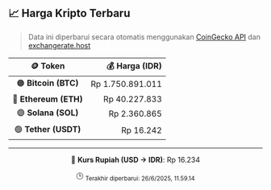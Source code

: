 

<!-- HARGA_KRIPTO -->
## 📈 Harga Kripto Terbaru

> Data ini diperbarui secara otomatis menggunakan [CoinGecko API](https://www.coingecko.com/) dan [exchangerate.host](https://exchangerate.host/)

<div align="center">

| 🪙 Token | 💰 Harga (IDR) |
|:------:|---------------:|
| 🟠 **Bitcoin (BTC)**   | Rp 1.750.891.011 |
| 🔵 **Ethereum (ETH)**  | Rp 40.227.833 |
| 🟣 **Solana (SOL)**    | Rp 2.360.865 |
| 🟢 **Tether (USDT)**   | Rp 16.242 |

---

💱 **Kurs Rupiah (USD → IDR)**: Rp 16.234

🕒 <sub>Terakhir diperbarui: 26/6/2025, 11.59.14</sub>

</div>
<!-- /HARGA_KRIPTO -->